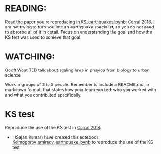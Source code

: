 # READING: 
Read the paper you re reproducing in KS_earthquakes.ipynb: [Corral 2018](https://arxiv.org/pdf/0910.0055.pdf).
I am not trying to turn you into an earthquake specialist, so you do not need to absorbe all of it in detail. Focus on understanding the goal and how the KS test was used to achieve that goal. 

# WATCHING: 
Geoff West [TED talk](https://www.ted.com/talks/geoffrey_west_the_surprising_math_of_cities_and_corporations?utm_campaign=tedspread&utm_medium=referral&utm_source=tedcomshare) about scaling laws in phsyics from biology to urban science

Work in groups of 3 to 5 people. 
Remember to include a README.md, in markdown format, that states how your team worked: who you worked with and what you contributed specifically.

#  KS test 
Reproduce the use of the KS test in [Corral 2018](https://arxiv.org/pdf/0910.0055.pdf). 
 
 - I (Sajan Kumar) have created this notebook [Kolmogorov_smirnov_earthquake.ipynb](Kolmogorov_smirnov_earthquake.ipynb) to reproduce the use of the KS test
 
